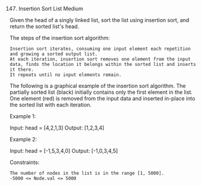 147. Insertion Sort List
Medium

Given the head of a singly linked list, sort the list using insertion sort, and return the sorted list's head.

The steps of the insertion sort algorithm:

    Insertion sort iterates, consuming one input element each repetition and growing a sorted output list.
    At each iteration, insertion sort removes one element from the input data, finds the location it belongs within the sorted list and inserts it there.
    It repeats until no input elements remain.

The following is a graphical example of the insertion sort algorithm. The partially sorted list (black) initially contains only the first element in the list. One element (red) is removed from the input data and inserted in-place into the sorted list with each iteration.

 

Example 1:

Input: head = [4,2,1,3]
Output: [1,2,3,4]

Example 2:

Input: head = [-1,5,3,4,0]
Output: [-1,0,3,4,5]

 

Constraints:

    The number of nodes in the list is in the range [1, 5000].
    -5000 <= Node.val <= 5000


